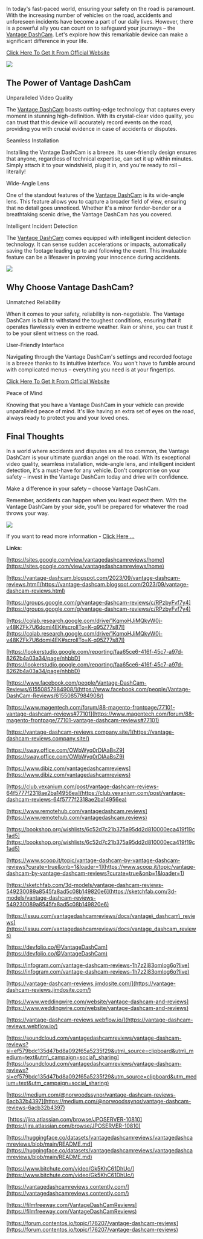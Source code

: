 In today's fast-paced world, ensuring your safety on the road is paramount. With the increasing number of vehicles on the road, accidents and unforeseen incidents have become a part of our daily lives. However, there is a powerful ally you can count on to safeguard your journeys – the [Vantage DashCam](https://groups.google.com/g/vantage-dashcam-review/c/BVKzMgviJd8). Let's explore how this remarkable device can make a significant difference in your life.

[Click Here To Get It From Official Website](https://www.glitco.com/get-vantage-dashcam)

[![](https://blogger.googleusercontent.com/img/b/R29vZ2xl/AVvXsEi0VHkInwUC4aybZZaursjdpk5xLtDWjDQ9FptrWvYsrsoTHtKCWQQLcPyRBznauuYc7QRlAyb5NUBaGDHv-Dj6ispObU8sptbVNgzu4ZcJTqOW0l7jS_dy8urhthdGw8oQ6Hq5LT0O_N8Mw-eXRhCLUsNFDuQFrHs0ecp419fIjrKplQDytU2UyGkm-Ew/w640-h392/Screenshot%20(1094).png)](https://www.glitco.com/get-vantage-dashcam)

The Power of Vantage DashCam
----------------------------

Unparalleled Video Quality

The [Vantage DashCam](https://sites.google.com/view/vantage-dashcam-reviews/home) boasts cutting-edge technology that captures every moment in stunning high-definition. With its crystal-clear video quality, you can trust that this device will accurately record events on the road, providing you with crucial evidence in case of accidents or disputes.

Seamless Installation

Installing the Vantage DashCam is a breeze. Its user-friendly design ensures that anyone, regardless of technical expertise, can set it up within minutes. Simply attach it to your windshield, plug it in, and you're ready to roll – literally!

Wide-Angle Lens

One of the standout features of the [Vantage DashCam](https://vantage-dashcam-review.company.site/) is its wide-angle lens. This feature allows you to capture a broader field of view, ensuring that no detail goes unnoticed. Whether it's a minor fender-bender or a breathtaking scenic drive, the Vantage DashCam has you covered.

Intelligent Incident Detection

The [Vantage DashCam](https://vantagedashcamreview.jimdosite.com/) comes equipped with intelligent incident detection technology. It can sense sudden accelerations or impacts, automatically saving the footage leading up to and following the event. This invaluable feature can be a lifesaver in proving your innocence during accidents.

[![](https://blogger.googleusercontent.com/img/b/R29vZ2xl/AVvXsEjttjolyfJGMybvfpg8Yf6pIxrI2jUPPBoMmjTTU6z7Ia9Vse8beXZpOEG-qJPnjdcPVOQ7jCeZ8N6gi6F-wsfWVG9YnC97_WmHHKw-A1NbeMwHDFdu5V6_KCNgEjIiUHFX9c1SnyY1kTwg0uvEkQpG6yPAEIE767yP7b7_BgfN-W4Nq4afM1cO1uyMWIc/w640-h512/Screenshot%20(1095).png)](https://www.glitco.com/get-vantage-dashcam)

Why Choose Vantage DashCam?
---------------------------

Unmatched Reliability

When it comes to your safety, reliability is non-negotiable. The Vantage DashCam is built to withstand the toughest conditions, ensuring that it operates flawlessly even in extreme weather. Rain or shine, you can trust it to be your silent witness on the road.

User-Friendly Interface

Navigating through the Vantage DashCam's settings and recorded footage is a breeze thanks to its intuitive interface. You won't have to fumble around with complicated menus – everything you need is at your fingertips.

[Click Here To Get It From Official Website](https://www.glitco.com/get-vantage-dashcam)

Peace of Mind

Knowing that you have a Vantage DashCam in your vehicle can provide unparalleled peace of mind. It's like having an extra set of eyes on the road, always ready to protect you and your loved ones.

Final Thoughts
--------------

In a world where accidents and disputes are all too common, the Vantage DashCam is your ultimate guardian angel on the road. With its exceptional video quality, seamless installation, wide-angle lens, and intelligent incident detection, it's a must-have for any vehicle. Don't compromise on your safety – invest in the Vantage DashCam today and drive with confidence.

Make a difference in your safety – choose Vantage DashCam.

Remember, accidents can happen when you least expect them. With the Vantage DashCam by your side, you'll be prepared for whatever the road throws your way.

[![](https://blogger.googleusercontent.com/img/b/R29vZ2xl/AVvXsEgg6qcHYM2H4chhJZG6WVTmqUCxfZxqTL4FzkRtUlaMcGMUoiAyjUNXUZvv7vsrZqyZXvo9Ts1DECtCp93KkaOeVDZ723pfHZr9Ozm5tdTTKH1MVc6clKRLPsBb_rFb7hpybNDHH2Mk3C5JRKZS9gjtxuHQZVpKfgW8DjhLFoDDl01FKlagk6VODAC5eNw/w640-h398/Screenshot%20(1093).png)](https://www.glitco.com/get-vantage-dashcam)

If you want to read more information - [Click Here ...](https://www.glitco.com/get-vantage-dashcam)

**Links:**

[https://sites.google.com/view/vantagedashcamreviews/home](https://sites.google.com/view/vantagedashcamreviews/home)

[https://vantage-dashcam.blogspot.com/2023/09/vantage-dashcam-reviews.html](https://vantage-dashcam.blogspot.com/2023/09/vantage-dashcam-reviews.html)

[https://groups.google.com/g/vantage-dashcam-reviews/c/RPzbyFvf7y4](https://groups.google.com/g/vantage-dashcam-reviews/c/RPzbyFvf7y4)

[https://colab.research.google.com/drive/1KqmoHJiMQkyW0j-v48KZFk7U6domi4EK#scrollTo=K-q95Z77s87I](https://colab.research.google.com/drive/1KqmoHJiMQkyW0j-v48KZFk7U6domi4EK#scrollTo=K-q95Z77s87I)

[https://lookerstudio.google.com/reporting/faa65ce6-416f-45c7-a97d-8262b4a03a34/page/nhbbD](https://lookerstudio.google.com/reporting/faa65ce6-416f-45c7-a97d-8262b4a03a34/page/nhbbD)

[https://www.facebook.com/people/Vantage-DashCam-Reviews/61550857984908/](https://www.facebook.com/people/Vantage-DashCam-Reviews/61550857984908/)

[https://www.magentech.com/forum/88-magento-frontpage/77101-vantage-dashcam-reviews#77101](https://www.magentech.com/forum/88-magento-frontpage/77101-vantage-dashcam-reviews#77101)

[https://vantage-dashcam-reviews.company.site/](https://vantage-dashcam-reviews.company.site/)

[https://sway.office.com/OWbWyq0rDlAaBsZ9](https://sway.office.com/OWbWyq0rDlAaBsZ9)

[https://www.dibiz.com/vantagedashcamreviews](https://www.dibiz.com/vantagedashcamreviews)

[https://club.vexanium.com/post/vantage-dashcam-reviews-64f5777f2318ae2ba14956ea](https://club.vexanium.com/post/vantage-dashcam-reviews-64f5777f2318ae2ba14956ea)

[https://www.remotehub.com/vantagedashcam.reviews](https://www.remotehub.com/vantagedashcam.reviews)

[https://bookshop.org/wishlists/6c52d7c21b375a95dd2d810000eca419f19c1ad5](https://bookshop.org/wishlists/6c52d7c21b375a95dd2d810000eca419f19c1ad5)

[https://www.scoop.it/topic/vantage-dashcam-by-vantage-dashcam-reviews?curate=true&onb=1&loader=1](https://www.scoop.it/topic/vantage-dashcam-by-vantage-dashcam-reviews?curate=true&onb=1&loader=1)

[https://sketchfab.com/3d-models/vantage-dashcam-reviews-549230089a8545fa8ad5c08b149820e6](https://sketchfab.com/3d-models/vantage-dashcam-reviews-549230089a8545fa8ad5c08b149820e6)

[https://issuu.com/vantagedashcamreviews/docs/vantage\_dashcam\_reviews](https://issuu.com/vantagedashcamreviews/docs/vantage_dashcam_reviews)

[https://devfolio.co/@VantageDashCam](https://devfolio.co/@VantageDashCam)

[https://infogram.com/vantage-dashcam-reviews-1h7z2l83omlog6o?live](https://infogram.com/vantage-dashcam-reviews-1h7z2l83omlog6o?live)

[https://vantage-dashcam-reviews.jimdosite.com/](https://vantage-dashcam-reviews.jimdosite.com/)

[https://www.weddingwire.com/website/vantage-dashcam-and-reviews](https://www.weddingwire.com/website/vantage-dashcam-and-reviews)

[https://vantage-dashcam-reviews.webflow.io/](https://vantage-dashcam-reviews.webflow.io/)

[https://soundcloud.com/vantagedashcamreviews/vantage-dashcam-reviews?si=ef579bdc135d47bd8a092f65a5235f29&utm\_source=clipboard&utm\_medium=text&utm\_campaign=social\_sharing](https://soundcloud.com/vantagedashcamreviews/vantage-dashcam-reviews?si=ef579bdc135d47bd8a092f65a5235f29&utm_source=clipboard&utm_medium=text&utm_campaign=social_sharing)

[https://medium.com/@norwoodssynor/vantage-dashcam-reviews-6acb32b4397](https://medium.com/@norwoodssynor/vantage-dashcam-reviews-6acb32b4397)

 [https://jira.atlassian.com/browse/JPOSERVER-10810](https://jira.atlassian.com/browse/JPOSERVER-10810)

[https://huggingface.co/datasets/vantagedashcamreviews/vantagedashcamreviews/blob/main/README.md](https://huggingface.co/datasets/vantagedashcamreviews/vantagedashcamreviews/blob/main/README.md)

[https://www.bitchute.com/video/Gk5KhC61DhUc/](https://www.bitchute.com/video/Gk5KhC61DhUc/)

[https://vantagedashcamreviews.contently.com/](https://vantagedashcamreviews.contently.com/)

[https://filmfreeway.com/VantageDashCamReviews](https://filmfreeway.com/VantageDashCamReviews)

[https://forum.contentos.io/topic/176207/vantage-dashcam-reviews](https://forum.contentos.io/topic/176207/vantage-dashcam-reviews)
